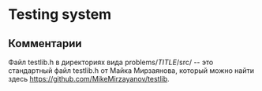 # Testing system

## Комментарии

Файл testlib.h в директориях вида problems/$TITLE$/src/ -- это стандартный файл testlib.h от Майка Мирзаянова, который можно найти здесь https://github.com/MikeMirzayanov/testlib.